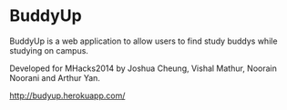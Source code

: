 BuddyUp
=======

BuddyUp is a web application to allow users to find study buddys while studying on campus.

Developed for MHacks2014 by Joshua Cheung, Vishal Mathur, Noorain Noorani and Arthur Yan.

http://budyup.herokuapp.com/
